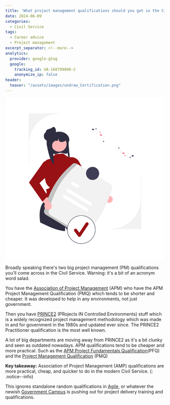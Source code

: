 ```yaml
---
title: 'What project management qualifications should you get in the Civil service?'
date: 2024-06-09
categories:
  - Civil Service
tags:
  - Career advice
  - Project management
excerpt_separator: <!--more-->
analytics:
  provider: google-gtag
  google:
    tracking_id: UA-168799890-2
    anonymize_ip: false
header:
  teaser: "/assets/images/undraw_Certification.png"
---
```

![](/assets/images/undraw_Certification.png)

Broadly speaking there's two big project management (PM) qualifications you'll come across in the Civil Service. Warning: it's a bit of an acronym word salad.

You have the [Association of Project Management](https://www.apm.org.uk/) (APM) who have the APM Project Management Qualification (PMQ) which tends to be shorter and cheaper. It was developed to help in any environments, not just government.

Then you have [PRINCE2](https://www.prince2.com/uk) (PRojects IN Controlled Environments) stuff which is a widely recognized project management methodology which was made in and for government in the 1980s and updated ever since. The PRINCE2 Practitioner qualification is the most well known.

A lot of big departments are moving away from PRINCE2 as it's a bit clunky and seen as outdated nowadays. APM qualifications tend to be cheaper and more practical. Such as the [APM Project Fundamentals Qualification](https://www.apm.org.uk/qualifications-and-training/project-management-fundamentals/)(PFQ) and the [Project Management Qualification](https://www.apm.org.uk/qualifications-and-training/project-management-qualification/) (PMQ)

**Key takeaway:** Association of Project Management (AMP) qualifications are more practical, cheap, and quicker to do in the modern Civil Service.
{: .notice--info}

This ignores standalone random qualifications in [Agile](https://www.gov.uk/service-manual/agile-delivery/agile-government-services-introduction), or whatever the newish [Government Campus](https://prospectus.governmentcampus.co.uk/02-project-delivery/) is pushing out for project delivery training and qualifications.